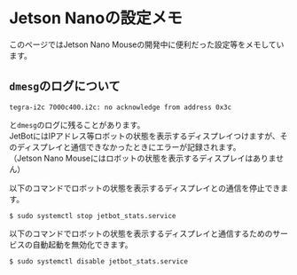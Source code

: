 
# Jetson Nanoの設定メモ

このページではJetson Nano Mouseの開発中に便利だった設定等をメモしています。

## `dmesg`のログについて

```
tegra-i2c 7000c400.i2c: no acknowledge from address 0x3c
```
と`dmesg`のログに残ることがあります。  
JetBotにはIPアドレス等ロボットの状態を表示するディスプレイつけますが、そのディスプレイと通信できなかったときにエラーが記録されます。  
（Jetson Nano Mouseにはロボットの状態を表示するディスプレイはありません）

以下のコマンドでロボットの状態を表示するディスプレイとの通信を停止できます。

```
$ sudo systemctl stop jetbot_stats.service
```

以下のコマンドでロボットの状態を表示するディスプレイと通信するためのサービスの自動起動を無効化できます。

```
$ sudo systemctl disable jetbot_stats.service
```